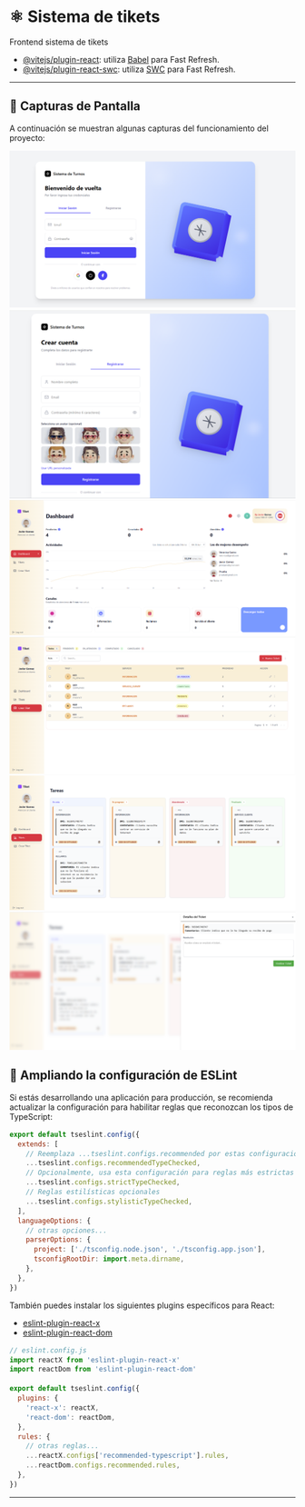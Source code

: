 
# ⚛️ Sistema de tikets

Frontend sistema de tikets



- [@vitejs/plugin-react](https://github.com/vitejs/vite-plugin-react/blob/main/packages/plugin-react): utiliza [Babel](https://babeljs.io/) para Fast Refresh.
- [@vitejs/plugin-react-swc](https://github.com/vitejs/vite-plugin-react/blob/main/packages/plugin-react-swc): utiliza [SWC](https://swc.rs/) para Fast Refresh.

---


## 📸 Capturas de Pantalla

A continuación se muestran algunas capturas del funcionamiento del proyecto:

![Captura 1](https://github.com/gjagomez/sisturnofrontend/raw/main/img/Captura%20de%20pantalla%202025-06-04%20213609.png)
![Captura 2](https://github.com/gjagomez/sisturnofrontend/raw/main/img/Captura%20de%20pantalla%202025-06-04%20213630.png)
![Captura 3](https://github.com/gjagomez/sisturnofrontend/raw/main/img/Captura%20de%20pantalla%202025-06-04%20213658.png)
![Captura 4](https://github.com/gjagomez/sisturnofrontend/raw/main/img/Captura%20de%20pantalla%202025-06-04%20213714.png)
![Captura 5](https://github.com/gjagomez/sisturnofrontend/raw/main/img/Captura%20de%20pantalla%202025-06-04%20213750.png)
![Captura 6](https://github.com/gjagomez/sisturnofrontend/raw/main/img/Captura%20de%20pantalla%202025-06-04%20213810.png)

## 🧠 Ampliando la configuración de ESLint

Si estás desarrollando una aplicación para producción, se recomienda actualizar la configuración para habilitar reglas que reconozcan los tipos de TypeScript:

```js
export default tseslint.config({
  extends: [
    // Reemplaza ...tseslint.configs.recommended por estas configuraciones
    ...tseslint.configs.recommendedTypeChecked,
    // Opcionalmente, usa esta configuración para reglas más estrictas
    ...tseslint.configs.strictTypeChecked,
    // Reglas estilísticas opcionales
    ...tseslint.configs.stylisticTypeChecked,
  ],
  languageOptions: {
    // otras opciones...
    parserOptions: {
      project: ['./tsconfig.node.json', './tsconfig.app.json'],
      tsconfigRootDir: import.meta.dirname,
    },
  },
})
```

También puedes instalar los siguientes plugins específicos para React:

- [eslint-plugin-react-x](https://github.com/Rel1cx/eslint-react/tree/main/packages/plugins/eslint-plugin-react-x)
- [eslint-plugin-react-dom](https://github.com/Rel1cx/eslint-react/tree/main/packages/plugins/eslint-plugin-react-dom)

```js
// eslint.config.js
import reactX from 'eslint-plugin-react-x'
import reactDom from 'eslint-plugin-react-dom'

export default tseslint.config({
  plugins: {
    'react-x': reactX,
    'react-dom': reactDom,
  },
  rules: {
    // otras reglas...
    ...reactX.configs['recommended-typescript'].rules,
    ...reactDom.configs.recommended.rules,
  },
})
```

---

